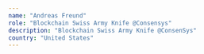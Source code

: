 ```yaml
---
name: "Andreas Freund"
role: "Blockchain Swiss Army Knife @Consensys"
description: "Blockchain Swiss Army Knife @ConsenSys"
country: "United States"
---
```

